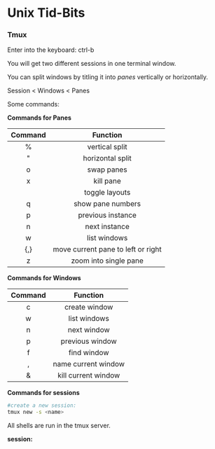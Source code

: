 # Unix Tid-Bits

### Tmux

Enter into the keyboard:
ctrl-b  <command> 

You will get two different sessions in one terminal window.

You can split windows by titling it into *panes* vertically or horizontally.   

Session < Windows < Panes

Some commands:

**Commands for Panes**

|Command|Function|
|:-----:|:------:|
|%|vertical split|
|"|horizontal split|
|o|swap panes|
|x|kill pane|
| |toggle layouts|
|q|show pane numbers|
|p|previous instance|
|n|next instance|
|w|list windows|
|{,}|move current pane to left or right|
|z|zoom into single pane|


**Commands for Windows**

|Command|Function|
|:-----:|:------:|
|c|create window|
|w|list windows|
|n|next window|
|p|previous window|
|f|find window|
|,|name current window|
|&|kill current window|

**Commands for sessions**




```bash
#create a new session:
tmux new -s <name> 
```

All shells are run in the tmux server. 


**session:**


